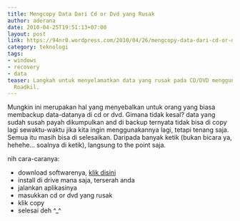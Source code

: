```yaml
---
title: Mengcopy Data Dari Cd or Dvd yang Rusak
author: aderana
date: 2010-04-25T19:51:13+07:00
layout: post
link: https://94nr0.wordpress.com/2010/04/26/mengcopy-data-dari-cd-or-dvd-yang-rusak/
category: teknologi
tags:
- windows
- recovery
- data
teaser: Langkah untuk menyelamatkan data yang rusak pada CD/DVD menggunakan aplikasi
  Roadkil.
---
```


Mungkin ini merupakan hal yang menyebalkan untuk orang yang biasa membackup data-datanya di cd or dvd. Gimana tidak kesal? data yang sudah susah payah dikumpulkan and di backup ternyata tidak bisa di copy lagi sewaktu-waktu jika kita ingin menggunakannya lagi, tetapi tenang saja. Semua itu masih bisa di selesaikan. Daripada banyak ketik (bukan bicara ya, hehehe… soalnya di ketik), langsung to the point saja.

nih cara-caranya:

* download softwarenya, [klik disini][kd]
* install di drive mana saja, terserah anda
* jalankan aplikasinya
* masukkan cd or dvd yang rusak
* klik copy
* selesai deh ^_^

[kd]: http://www.roadkil.net/download.php?FileID=405&ProgramID=29
